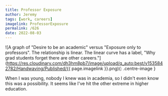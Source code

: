 ```yaml
---
title: Professor Exposure
author: Jeremy
tags: [work, careers]
imagelink: ProfessorExposure
permalink: /626
date: 2022-08-03
---
```


![A graph of "Desire to be an academic" versus "Exposure only to professors". The relationship is linear. The linear curve has a label, "Why grad students forget there are other careers."](https://res.cloudinary.com/dh3hm8pb7/image/upload/q_auto:best/v1535842782/Handwaving/Published/{{ page.imagelink }}.png){: .centre-image }

When I was young, nobody I knew was in academia, so I didn't even know this was a possibility. It seems like I've hit the other extreme in higher education.

